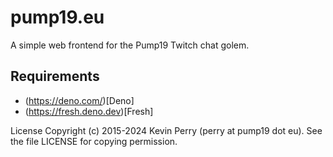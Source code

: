 # pump19.eu

A simple web frontend for the Pump19 Twitch chat golem.

## Requirements
- (https://deno.com/)[Deno]
- (https://fresh.deno.dev)[Fresh]

License Copyright (c) 2015-2024 Kevin Perry (perry at pump19 dot eu). See the
file LICENSE for copying permission.
